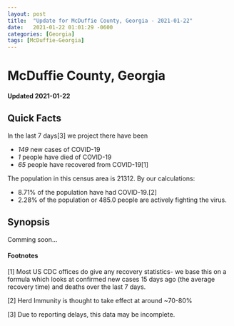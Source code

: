 ```yaml
---
layout: post
title:  "Update for McDuffie County, Georgia - 2021-01-22"
date:   2021-01-22 01:01:29 -0600
categories: [Georgia]
tags: [McDuffie-Georgia]
---
```


# McDuffie County, Georgia
#### Updated 2021-01-22

## Quick Facts

In the last 7 days[3] we project there have been
- *149* new cases of COVID-19
- *1* people have died of COVID-19
- *65* people have recovered from COVID-19[1]

The population in this census area is 21312. By our calculations:
- 8.71% of the population have had COVID-19.[2]
- 2.28% of the population or 485.0 people are actively fighting the virus.

## Synopsis

Comming soon...


#### Footnotes

[1] Most US CDC offices do give any recovery statistics- we base this on a formula which looks at confirmed new cases
15 days ago (the average recovery time) and deaths over the last 7 days.

[2] Herd Immunity is thought to take effect at around ~70-80%

[3] Due to reporting delays, this data may be incomplete.
 
    